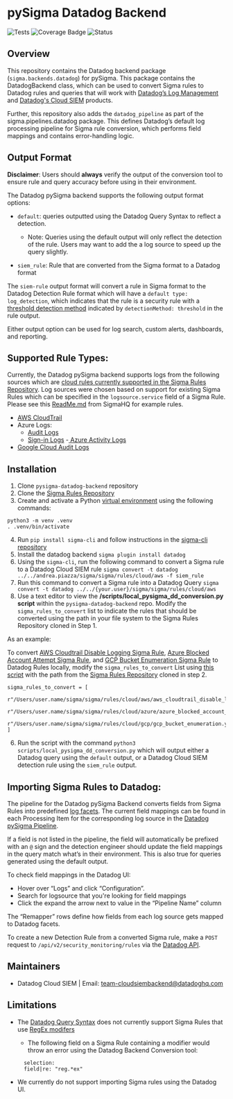 # pySigma Datadog Backend

![Tests](https://github.com/SigmaHQ/pySigmai-backend-datadog/actions/workflows/test.yml/badge.svg)
![Coverage Badge](https://img.shields.io/endpoint?url=https://gist.githubusercontent.com/thomaspatzke/b4bb678c2533ee5dd3f4d06fa43198dc/raw/pySigma-backend-datadog.json)
![Status](https://img.shields.io/badge/Status-pre--release-orange)

## Overview
This repository contains the Datadog backend package (`sigma.backends.datadog`) for pySigma. This package contains the DatadogBackend class, which can be used to convert Sigma rules to Datadog rules and queries that will work with [Datadog’s Log Management](https://www.datadoghq.com/product/log-management/) and [Datadog's Cloud SIEM](https://www.datadoghq.com/product/cloud-siem/)  products.

Further, this repository also adds the `datadog_pipeline` as part of the sigma.pipelines.datadog package. This defines Datadog’s default log processing pipeline for Sigma rule conversion, which performs field mappings and contains error-handling logic.

## Output Format
**Disclaimer**: Users should **always** verify the output of the conversion tool to ensure rule and query accuracy before using in their environment.

The Datadog pySigma backend supports the following output format options:

- `default`: queries outputted using the Datadog Query Syntax to reflect a detection.
     - Note: Queries using the default output will only reflect the detection of the rule. Users may want to add the a log source to speed up the query slightly.

- `siem_rule`: Rule that are converted from the Sigma format to a Datadog format

The `siem-rule` output format will convert a rule in Sigma format to the Datadog Detection Rule format which will have a `default type: log_detection`, which indicates that the rule is a  security rule with a [threshold detection method](https://docs.datadoghq.com/security/cloud_siem/log_detection_rules/?tab=threshold#detection-methods) indicated by `detectionMethod: threshold` in the rule output.

Either output option can be used for log search, custom alerts, dashboards, and reporting.

## Supported Rule Types:
Currently, the Datadog pySigma backend supports logs from the following sources which are [cloud rules currently supported in the Sigma Rules Repository](https://github.com/SigmaHQ/sigma/tree/master/rules/cloud). Log sources were chosen based on support for existing Sigma Rules which can be specified in the `logsource.service` field of a Sigma Rule. Please see this [ReadMe.md](https://github.com/SigmaHQ/sigma/tree/master#examples) from SigmaHQ for example rules.
- [AWS CloudTrail](https://docs.aws.amazon.com/awscloudtrail/latest/userguide/cloudtrail-log-file-examples.html)
- Azure Logs:
  - [Audit Logs](https://learn.microsoft.com/en-us/azure/active-directory/reports-monitoring/concept-sign-ins)
  - [Sign-in Logs](https://learn.microsoft.com/en-us/azure/active-directory/reports-monitoring/concept-sign-ins)
  -[ Azure Activity Logs](https://learn.microsoft.com/en-us/azure/azure-monitor/essentials/activity-log?tabs=powershell)
- [Google Cloud Audit Logs](https://cloud.google.com/logging/docs/audit)

## Installation
1. Clone `pysigma-datadog-backend` repository
2. Clone the [Sigma Rules Repository](https://github.com/SigmaHQ/sigma) 
3. Create and activate a Python [virtual environment](https://docs.python.org/3/library/venv.html) using the following commands:
```
python3 -m venv .venv
. .venv/bin/activate
```
4. Run `pip install sigma-cli` and follow instructions in the [sigma-cli repository](https://github.com/SigmaHQ/sigma-cli)
5. Install the datadog backend `sigma plugin install datadog`
6. Using the `sigma-cli`, run the following command to convert a Sigma rule to a Datadog Cloud SIEM rule 
   `sigma convert -t datadog ../../andrea.piazza/sigma/sigma/rules/cloud/aws -f siem_rule`
7. Run this command to convert a Sigma rule into a Datadog Query `sigma convert -t datadog ../../{your.user}/sigma/sigma/rules/cloud/aws`
8. Use a text editor to view the **/scripts/local_pysigma_dd_conversion.py script** within the `pysigma-datadog-backend` repo. Modify the `sigma_rules_to_convert` list to indicate the rules that should be converted using the path in your file system to the Sigma Rules Repository cloned in Step 1.

As an example:

To convert [AWS Cloudtrail Disable Logging Sigma Rule](https://github.com/SigmaHQ/sigma/blob/master/rules/cloud/aws/aws_cloudtrail_disable_logging.yml), [Azure Blocked Account Attempt Sigma Rule](https://github.com/SigmaHQ/sigma/blob/master/rules/cloud/azure/azure_blocked_account_attempt.yml), and [GCP Bucket Enumeration Sigma Rule](https://github.com/SigmaHQ/sigma/blob/master/rules/cloud/gcp/gcp_bucket_enumeration.yml) to Datadog Rules locally, modify the `sigma_rules_to_convert` List using [this script](https://github.com/DataDog/pysigma-backend-datadog/tree/main/scripts) with the path from the [Sigma Rules Repository](https://github.com/SigmaHQ/sigma/tree/master/rules) cloned in step 2.
```agsl
sigma_rules_to_convert = [
  r"/Users/user.name/sigma/sigma/rules/cloud/aws/aws_cloudtrail_disable_logging.yml",
  r"/Users/user.name/sigma/sigma/rules/cloud/azure/azure_blocked_account_attempt.yml",
  r"/Users/user.name/sigma/sigma/rules/cloud/gcp/gcp_bucket_enumeration.yml"
]
```
6. Run the script with the command `python3 scripts/local_pysigma_dd_conversion.py` which will output either a Datadog query using the `default` output, or a Datadog Cloud SIEM detection rule using the `siem_rule` output.

## Importing Sigma Rules to Datadog:
The pipeline for the Datadog pySigma Backend converts fields from Sigma Rules into predefined [log facets](https://docs.datadoghq.com/logs/explorer/facets/).  The current field mappings can be found in each Processing Item for the corresponding log source in the [Datadog pySigma Pipeline](https://github.com/DataDog/pysigma-backend-datadog/blob/main/dd_sigma/pipelines/datadog/datadog_pipeline.py#L93).

If a field is not listed in the pipeline, the field will automatically be prefixed with an `@` sign and the detection engineer should update the field mappings in the query match what’s in their environment. This is also true for queries generated using the default output.

To check field mappings in the Datadog UI:
- Hover over “Logs” and click “Configuration”.
- Search for logsource that you're looking for field mappings
- Click the expand the arrow next to value in the “Pipeline Name” column

The “Remapper” rows define how fields from each log source gets mapped to Datadog facets.

To create a new Detection Rule from a converted Sigma rule, make  a `POST` request to `/api/v2/security_monitoring/rules` via the [Datadog API](https://docs.datadoghq.com/api/latest/security-monitoring/#create-a-detection-rule).

## Maintainers
- Datadog Cloud SIEM | Email: [team-cloudsiembackend@datadoghq.com]()

## Limitations
- The [Datadog Query Syntax](https://docs.datadoghq.com/tracing/trace_explorer/query_syntax/) does not currently support Sigma Rules that use [RegEx modifers](https://patzke.org/introducing-sigma-value-modifiers.html)

  - The following field on a Sigma Rule containing a modifier would throw an error using the Datadog Backend Conversion tool:
  ```agsl
    selection:
    field|re: "reg.*ex"
  ```
- We currently do not support importing Sigma rules using the Datadog UI.

